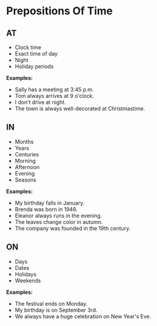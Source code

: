 # Prepositions Of Time

## AT

- Clock time
- Exact time of day
- Night
- Holiday periods

**Examples:**

- Sally has a meeting at 3:45 p.m.
- Tom always arrives at 9 o'clock.
- I don't drive at night.
- The town is always well-decorated at Christmastime.

## IN

- Months
- Years
- Centuries
- Morning
- Afternoon
- Evening
- Seasons

**Examples:**

- My birthday falls in January.
- Brenda was born in 1946.
- Eleanor always runs in the evening.
- The leaves change color in autumn.
- The company was founded in the 19th century.

## ON

- Days
- Dates
- Holidays
- Weekends

**Examples:**

- The festival ends on Monday.
- My birthday is on September 3rd.
- We always have a huge celebration on New Year's Eve.
